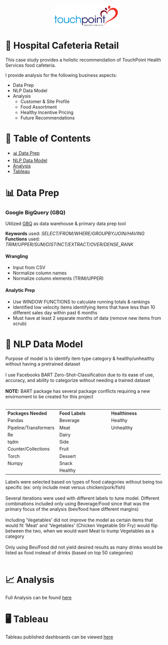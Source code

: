 
<!-- Header Image -->
<p align="center">
  <img src=".\img\touchpoint_logo.png" alt="Project Header" style="width:40%; max-width:400px;">
</p>

# 🏥 Hospital Cafeteria Retail 

This case study provides a holistic recommendation of TouchPoint Health Services food cafeteria. 

I provide analysis for the following business aspects:

- Data Prep
- NLP Data Model
- Analysis
  - Customer & Site Profile
  - Food Assortment
  - Healthy Incentive Pricing
  - Future Recommendations 

# 📖 Table of Contents

- [📊 Data Prep](#data-prep)
- [NLP Data Model](#nlp-data-model)
- [Analysis](#analysis)
- [Tableau](#tableau)

  
# 📊 Data Prep

### Google BigQuery (GBQ)
Utilized [GBQ]([https://example.com](https://console.cloud.google.com/bigquery?hl=en&inv=1&invt=Ab2rzQ&project=zeta-matrix-337222&ws=!1m0)) as data warehouse & primary data prep tool

**Keywords** used: *SELECT/FROM/WHERE/GROUPBY/JOIN/HAVING*
<br>
**Functions** used: *TRIM/UPPER/SUM/DISTINCT/EXTRACT/OVER/DENSE_RANK*

#### Wrangling
-  Input from CSV
-  Normalize column names
-  Normalize column elements (TRIM/UPPER)

#### Analytic Prep
-  Use WINDOW FUNCTIONS to calculate running totals & rankings
-  Identified low velocity items identifying items that have less than 10 different sales day within past 6 months
  -  Must have at least 2 separate months of data (remove new items from scrub)


# 🙊 NLP Data Model

Purpose of model is to identify item type category & healthy/unhealthy without having a pretrained dataset
<br>
<br>
I use Facebooks BART Zero-Shot-Classification due to its ease of use, accuracy, and ability to categorize without needing a trained dataset
<br>
<br>
**NOTE:** BART package has several package conflicts requiring a new envirnoment to be created for this project
<br>
<br>

<div align="center">

<table style="width:100%; table-layout:fixed; border-collapse:collapse;">
  <tr>
    <th style="width:33%; text-align:left; font-weight:600; border:none; background:none;">Packages Needed</th>
    <th style="width:33%; text-align:left; font-weight:600; border:none; background:none;">Food Labels</th>
    <th style="width:33%; text-align:left; font-weight:600; border:none; background:none;">Healthiness</th>
  </tr>
  <tr><td>Pandas</td><td>Beverage</td><td>Healthy</td></tr>
  <tr><td>Pipeline/Transformers</td><td>Meat</td><td>Unhealthy</td></tr>
  <tr><td>Re</td><td>Dairy</td><td></td></tr>
  <tr><td>tqdm</td><td>Side</td><td></td></tr>
  <tr><td>Counter/Collections</td><td>Fruit</td><td></td></tr>
  <tr><td>Torch</td><td>Dessert</td><td></td></tr>
  <tr><td>Numpy</td><td>Snack</td><td></td></tr>
  <tr><td></td><td>Healthy</td><td></td></tr>
</table>

</div>


Labels were selected based on types of food categories without being too specific (ex: only include meat versus chicken/pork/fish)
<br>
<br>
Several iterations were used with different labels to tune model. Different combinations included only using Beverage/Food since that was the primary focus of the analysis (bev/food have different margins)
<br>
<br>
Including 'Vegetables' did not improve the model as certain items that would fit 'Meat' and 'Vegetables' (Chicken Vegetable Stir Fry) would flip between the two, when we would want Meat to trump Vegetables as a category 
<br>
<br>
Only using Bev/Food did not yield desired results as many drinks would be listed as food instead of drinks (based on top 50 categories)
<br>
<br>
# 📈 Analysis

Full Analysis can be found [here](https://github.com/couch2coders/HospitalRetail/tree/main/Viz)

# 🖥️ Tableau

Tableau published dashboards can be viewed [here](https://public.tableau.com/app/profile/candice.filar/viz/Hospital_Retail_CaseStudy/RevenueSpreadbyItem)
